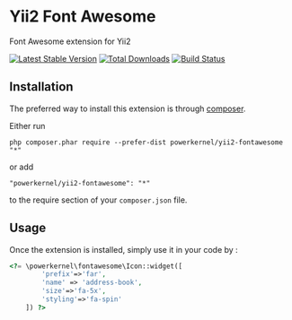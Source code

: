 Yii2 Font Awesome
=================
Font Awesome extension for Yii2

[![Latest Stable Version](https://poser.pugx.org/powerkernel/yii2-fontawesome/v/stable)](https://packagist.org/packages/powerkernel/yii2-fontawesome)
[![Total Downloads](https://poser.pugx.org/powerkernel/yii2-fontawesome/downloads)](https://packagist.org/packages/powerkernel/yii2-fontawesome)
[![Build Status](https://travis-ci.org/powerkernel/yii2-fontawesome.svg?branch=master)](https://travis-ci.org/powerkernel/yii2-fontawesome)

Installation
------------

The preferred way to install this extension is through [composer](http://getcomposer.org/download/).

Either run

```
php composer.phar require --prefer-dist powerkernel/yii2-fontawesome "*"
```

or add

```
"powerkernel/yii2-fontawesome": "*"
```

to the require section of your `composer.json` file.


Usage
-----

Once the extension is installed, simply use it in your code by  :

```php
<?= \powerkernel\fontawesome\Icon::widget([
        'prefix'=>'far',
        'name' => 'address-book',
        'size'=>'fa-5x',
        'styling'=>'fa-spin'
    ]) ?>
```
